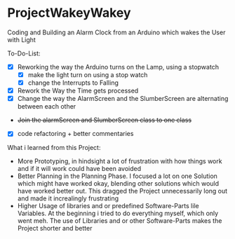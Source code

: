 # **ProjectWakeyWakey**

Coding and Building an Alarm Clock from an Arduino which wakes the User with Light

To-Do-List:
- [x] Reworking the way the Arduino turns on the Lamp, using a stopwatch
     - [x] make the light turn on using a stop watch
     - [x] change the Interrupts to Falling
- [x] Rework the Way the Time gets processed
- [x] Change the way the AlarmScreen and the SlumberScreen are alternating between each other
- ~~Join the alarmScreen and SlumberScreen class to one class~~
- [x] code refactoring + better commentaries

What i learned from this Project:
- More Prototyping, in hindsight a lot of frustration with how things work and if it will work could have been avoided
- Better Planning in the Planning Phase. I focused a lot on one Solution which might have worked okay, blending other solutions which would have worked better out.
  This dragged the Project unnecessarily long out and made it increalingly frustrating
- Higher Usage of libraries and or predefined Software-Parts lile Variables. At the beginning i tried to do everything myself, which only went meh.
  The use of Libraries and or other Software-Parts makes the Project shorter and better
